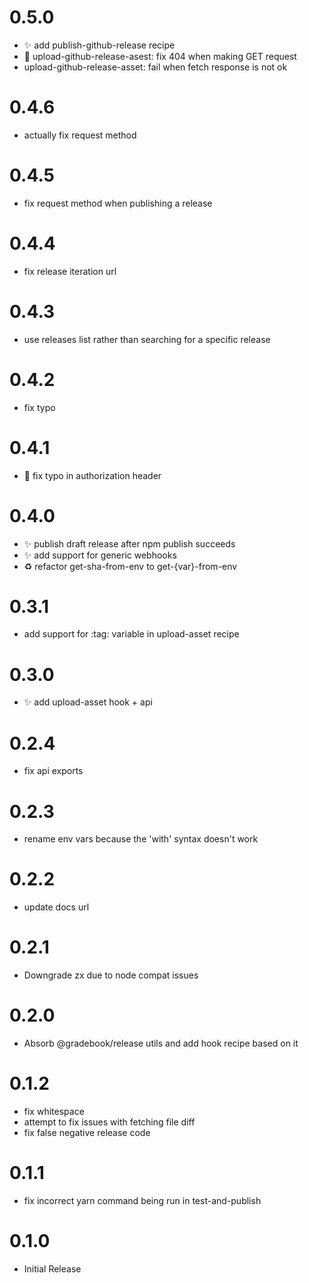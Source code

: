 # 0.5.0

 - :sparkles: add publish-github-release recipe
 - :bug: upload-github-release-asest: fix 404 when making GET request
 - upload-github-release-asset: fail when fetch response is not ok

# 0.4.6

 - actually fix request method

# 0.4.5

 - fix request method when publishing a release

# 0.4.4

 - fix release iteration url

# 0.4.3

 - use releases list rather than searching for a specific release

# 0.4.2

 - fix typo

# 0.4.1

 - :bug: fix typo in authorization header

# 0.4.0

 - :sparkles: publish draft release after npm publish succeeds
 - :sparkles: add support for generic webhooks
 - :recycle:  refactor get-sha-from-env to get-{var}-from-env

# 0.3.1

 - add support for :tag: variable in upload-asset recipe

# 0.3.0

 - :sparkles: add upload-asset hook + api

# 0.2.4

 - fix api exports

# 0.2.3

 - rename env vars because the 'with' syntax doesn't work

# 0.2.2

 - update docs url

# 0.2.1

 - Downgrade zx due to node compat issues

# 0.2.0

 - Absorb @gradebook/release utils and add hook recipe based on it

# 0.1.2

 - fix whitespace
 - attempt to fix issues with fetching file diff
 - fix false negative release code

# 0.1.1

 - fix incorrect yarn command being run in test-and-publish

# 0.1.0

 - Initial Release
